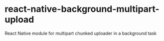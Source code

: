 # react-native-background-multipart-upload
React Native module for multipart chunked uploader in a background task

